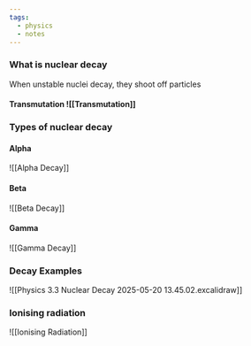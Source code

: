 ```yaml
---
tags:
  - physics
  - notes
---
```

### What is nuclear decay
When unstable nuclei decay, they shoot off particles

#### Transmutation ![[Transmutation]]


### Types of nuclear decay
#### Alpha 
![[Alpha Decay]]
#### Beta
![[Beta Decay]]
#### Gamma
![[Gamma Decay]]


### Decay Examples
![[Physics 3.3 Nuclear Decay 2025-05-20 13.45.02.excalidraw]]


### Ionising radiation
![[Ionising Radiation]]


